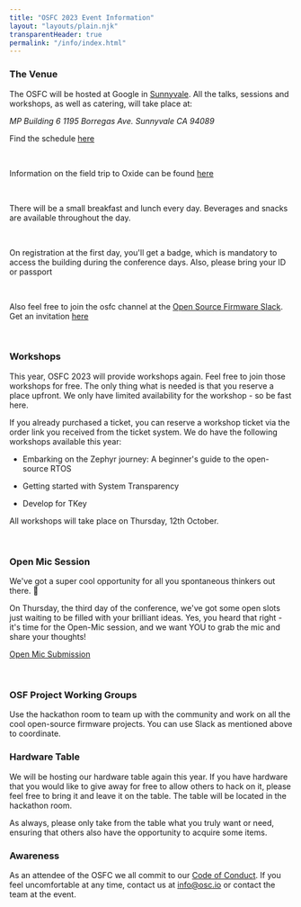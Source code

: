 ```yaml
---
title: "OSFC 2023 Event Information"
layout: "layouts/plain.njk"
transparentHeader: true
permalink: "/info/index.html"
---
```


### The Venue

The OSFC will be hosted at Google in [Sunnyvale](https://goo.gl/maps/qyNkv7UffMGy5DKf9).
All the talks, sessions and workshops, as well as catering, will take place at:

_MP Building 6_
_1195 Borregas Ave._
_Sunnyvale CA 94089_

Find the schedule [here](https://www.osfc.io/2023/schedule/)

&nbsp;

Information on the field trip to Oxide can be found [here](./oxide-field-trip.md)

&nbsp;

There will be a small breakfast and lunch every day. Beverages and snacks are available throughout the day.

&nbsp;

On registration at the first day, you'll get a badge, which is mandatory to access the building during the conference days. Also, please bring your ID or passport

&nbsp;

Also feel free to join the osfc channel at the [Open Source Firmware Slack](https://osfw.slack.com/).
Get an invitation [here](https://slack.osfw.dev/)

&nbsp;

### Workshops

This year, OSFC 2023 will provide workshops again. Feel free to join those workshops for free. The only thing what is needed is that you reserve a place upfront. We only have limited availability for the workshop - so be fast here.

If you already purchased a ticket, you can reserve a workshop ticket via the order link you received from the ticket system. We do have the following workshops available this year:

- Embarking on the Zephyr journey: A beginner's guide to the open-source RTOS

- Getting started with System Transparency

- Develop for TKey

All workshops will take place on Thursday, 12th October.

&nbsp;

### Open Mic Session

We've got a super cool opportunity for all you spontaneous thinkers out there. 🚀

On Thursday, the third day of the conference, we've got some open slots just waiting to be filled with your brilliant ideas. Yes, you heard that right - it's time for the Open-Mic session, and we want YOU to grab the mic and share your thoughts!

[Open Mic Submission](https://pretalx.com/osfc23-open-mic/cfp)

&nbsp;

### OSF Project Working Groups

Use the hackathon room to team up with the community and work on all the cool open-source firmware projects.
You can use Slack as mentioned above to coordinate.

### Hardware Table

We will be hosting our hardware table again this year. If you have hardware that
you would like to give away for free to allow others to hack on it, please feel
free to bring it and leave it on the table. The table will be located in the
hackathon room.

As always, please only take from the table what you truly want or need, ensuring
that others also have the opportunity to acquire some items.

### Awareness

As an attendee of the OSFC we all commit to our [Code of Conduct](./code-of-conduct.md).
If you feel uncomfortable at any time, contact us at info@osc.io or contact the team at the event.
